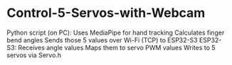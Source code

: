 # Control-5-Servos-with-Webcam
Python script (on PC):   Uses MediaPipe for hand tracking   Calculates finger bend angles   Sends those 5 values over Wi-Fi (TCP) to ESP32-S3   ESP32-S3:   Receives angle values   Maps them to servo PWM values   Writes to 5 servos via Servo.h

